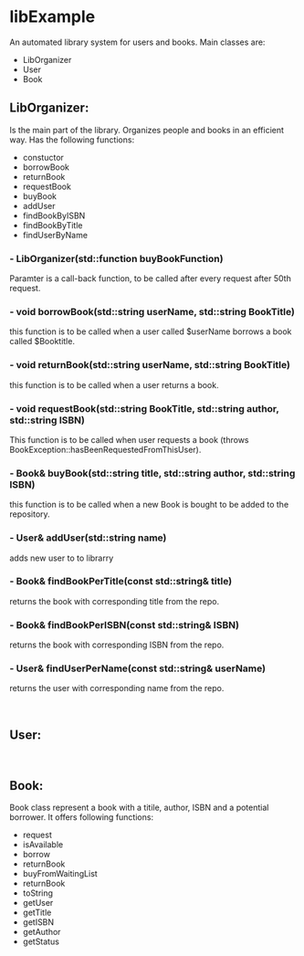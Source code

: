 <h1>libExample</h1>
An automated library system for users and books.
Main classes are:
<ul>
<li>LibOrganizer</li>
<li>User</li>
<li>Book</li>
</ul>
<div>
<h2>LibOrganizer:</h2>
Is the main part of the library. Organizes people and books in an efficient way. Has the following functions:
<ul>
   <li>constuctor</li>
   <li>borrowBook</li>
   <li>returnBook</li>
   <li>requestBook</li>
   <li>buyBook</li>
   <li>addUser</li>
   <li>findBookByISBN</li>
   <li>findBookByTitle</li>
   <li>findUserByName</li>
</ul>
<h3>- LibOrganizer(std::function<void(Book book)> buyBookFunction)</h3>
   <p>Paramter is a call-back function, to be called after every request after 50th request.</p>

<h3>- void borrowBook(std::string userName, std::string BookTitle)</h3>
   <p>this function is to be called when a user called $userName borrows a book called $Booktitle.</p>

<h3>- void returnBook(std::string userName, std::string BookTitle)</h3>
   <p>this function is to be called when a user returns a book.</p>

<h3>- void requestBook(std::string BookTitle, std::string author, std::string ISBN)</h3>
   <p>This function is to be called when user requests a book (throws BookException::hasBeenRequestedFromThisUser).</p>

<h3>- Book& buyBook(std::string title, std::string author, std::string ISBN)</h3>
   <p>this function is to be called when a new Book is bought to be added to the repository.</p>

<h3>- User& addUser(std::string name)</h3>
   <p>adds new user to to librarry</p>

<h3>- Book& findBookPerTitle(const std::string& title)</h3>
   <p>returns the book with corresponding title from the repo.</p>

<h3>- Book& findBookPerISBN(const std::string& ISBN)</h3>
   <p>returns the book with corresponding ISBN from the repo.</p>

<h3>- User& findUserPerName(const std::string& userName)</h3>
   <p>returns the user with corresponding name from the repo.</p>
</div>
<br>
<div>
<h2>User:</h2>
</div>
<br/>
<div>
<h2>Book:</h2>
   Book class represent a book with a titile, author, ISBN and a potential borrower. It offers following functions:
<ul>
   <li>request</li>
   <li>isAvailable</li>
   <li>borrow</li>
   <li>returnBook</li>
   <li>buyFromWaitingList</li>
   <li>returnBook</li>
   <li>toString</li>
   <li>getUser</li>
   <li>getTitle</li>
   <li>getISBN</li>
   <li>getAuthor</li>
   <li>getStatus</li>
</ul>
</div>
